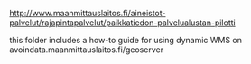 http://www.maanmittauslaitos.fi/aineistot-palvelut/rajapintapalvelut/paikkatiedon-palvelualustan-pilotti


this folder includes a how-to guide for using dynamic WMS on avoindata.maanmittauslaitos.fi/geoserver
